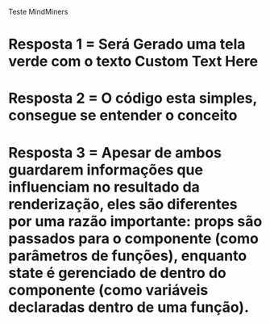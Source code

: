 Teste MindMiners

# Resposta 1 = Será Gerado uma tela verde com o texto Custom Text Here 
# Resposta 2 = O código esta simples, consegue se entender o conceito 
# Resposta 3 = Apesar de ambos guardarem informações que influenciam no resultado da renderização, eles são diferentes por uma razão importante: props são passados para o componente (como parâmetros de funções), enquanto state é gerenciado de dentro do componente (como variáveis declaradas dentro de uma função).
